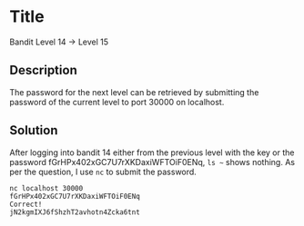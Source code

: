 # Title
Bandit Level 14 → Level 15

## Description
The password for the next level can be retrieved by submitting the password of the current level to port 30000 on localhost.

## Solution
After logging into bandit 14 either from the previous level with the key or the password fGrHPx402xGC7U7rXKDaxiWFTOiF0ENq, `ls ~` shows nothing.
As per the question, I use `nc` to submit the password.
```
nc localhost 30000
fGrHPx402xGC7U7rXKDaxiWFTOiF0ENq
Correct!
jN2kgmIXJ6fShzhT2avhotn4Zcka6tnt
```
